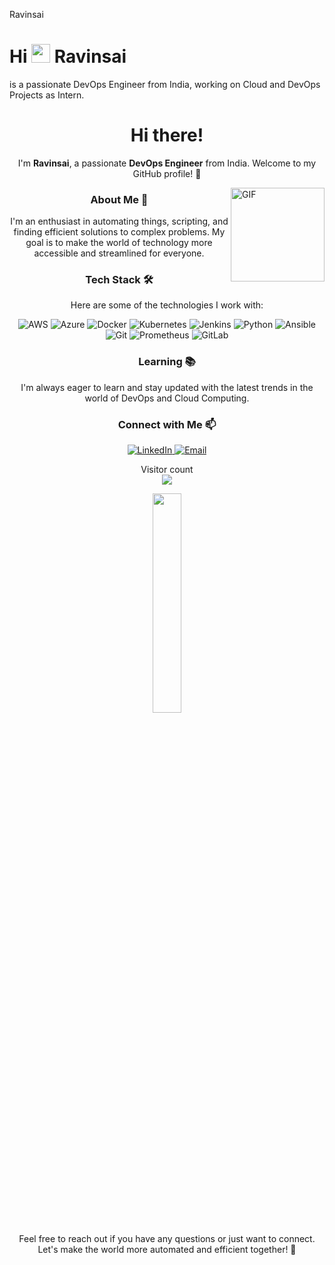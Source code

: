Ravinsai

<h1>Hi <img src="https://raw.githubusercontent.com/MartinHeinz/MartinHeinz/master/wave.gif" width="30px"> Ravinsai </h1>

<p><Ravinsai> is a passionate DevOps Engineer from India, working on Cloud and DevOps Projects as Intern.</p>
<h1 align="center"> Hi there! </h1>
<p align="center">I'm <strong>Ravinsai</strong>, a passionate <strong>DevOps Engineer</strong> from India. Welcome to my GitHub profile! 🚀</p>
<img align="right" height="150rem" alt="GIF" src="https://media4.giphy.com/media/RbDKaczqWovIugyJmW/200w.webp?cid=ecf05e47yrznhyd4w1cnwbe3hlilpmls3c0mrsymhdzmzp5z&rid=200w.webp" />

<h3 align="center"> About Me 🌟</h3>
<p align="center">I'm an enthusiast in automating things, scripting, and finding efficient solutions to complex problems. My goal is to make the world of technology more accessible and streamlined for everyone.</p>

<h3 align="center"> Tech Stack 🛠️</h3>
<p align="center">Here are some of the technologies I work with:</p>
<p align="center">
  <img src="https://img.shields.io/badge/-AWS-FF9900?style=for-the-badge&logo=amazon-aws&logoColor=white" alt="AWS">
  <img src="https://img.shields.io/badge/-Azure-0089D6?style=for-the-badge&logo=microsoft-azure&logoColor=white" alt="Azure">
  <img src="https://img.shields.io/badge/-Docker-2496ED?style=for-the-badge&logo=docker&logoColor=white" alt="Docker">
  <img src="https://img.shields.io/badge/-Kubernetes-326CE5?style=for-the-badge&logo=kubernetes&logoColor=white" alt="Kubernetes">
  <img src="https://img.shields.io/badge/-Jenkins-D24939?style=for-the-badge&logo=jenkins&logoColor=white" alt="Jenkins">
  <img src="https://img.shields.io/badge/-Python-3776AB?style=for-the-badge&logo=python&logoColor=white" alt="Python">
  <img src="https://img.shields.io/badge/-Ansible-EE0000?style=for-the-badge&logo=ansible&logoColor=white" alt="Ansible">
  <img src="https://img.shields.io/badge/-Git-F05032?style=for-the-badge&logo=git&logoColor=white" alt="Git">
  <img src="https://img.shields.io/badge/-Prometheus-E6522C?style=for-the-badge&logo=prometheus&logoColor=white" alt="Prometheus">
  <img src="https://img.shields.io/badge/-GitLab-FFCA28?style=for-the-badge&logo=gitlab&logoColor=white" alt="GitLab">
</p>

<h3 align="center"> Learning 📚</h3>
<p align="center">I'm always eager to learn and stay updated with the latest trends in the world of DevOps and Cloud Computing.</p>

<h3 align="center"> Connect with Me 📫</h3>
<p align="center">
  <a href="https://https://www.linkedin.com/in/ravin-sai/">
    <img src="https://img.shields.io/badge/LinkedIn-0077B5?style=for-the-badge&logo=linkedin&logoColor=white" alt="LinkedIn">
  </a>
  <a href="mailto:ravin.pgp@gmail.com.com ">
    <img src="https://img.shields.io/badge/Email-D14836?style=for-the-badge&logo=gmail&logoColor=white" alt="Email">
  </a>
</p>
<p align="center">
  Visitor count<br>
  <img src="https://profile-counter.glitch.me/Shwetang550/count.svg" />
</p>
<div style="text-align: center;">
  <img src="https://media.giphy.com/media/jpVnC65DmYeyRL4LHS/giphy.gif" width="30%">
</div>


<p align="center">Feel free to reach out if you have any questions or just want to connect. Let's make the world more automated and efficient together! 🤝</p>
